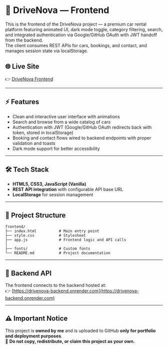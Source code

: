 # 🚗 DriveNova — Frontend

This is the frontend of the DriveNova project — a premium car rental platform featuring animated UI, dark mode toggle, category filtering, search, and integrated authentication via Google/GitHub OAuth with JWT handoff from the backend.  
The client consumes REST APIs for cars, bookings, and contact, and manages session state via localStorage.

## 🌐 Live Site
👉 [DriveNova Frontend](https://drivenova.onrender.com)

---

## ⚡ Features
- Clean and interactive user interface with animations
- Search and browse from a wide catalog of cars
- Authentication with JWT (Google/GitHub OAuth redirects back with token, stored in localStorage)
- Booking and contact flows wired to backend endpoints with proper validation and toasts
- Dark mode support for better accessibility

---

## 🛠️ Tech Stack
- **HTML5, CSS3, JavaScript (Vanilla)**
- **REST API integration** with configurable API base URL
- **LocalStorage** for session management

---

## 📂 Project Structure
```plaintext
frontend/
├── index.html          # Main entry point
├── style.css           # Stylesheet
├── app.js              # Frontend logic and API calls
│
├── fonts/              # Custom fonts
└── README.md           # Project documentation
```

---

## 🔗 Backend API
The frontend connects to the backend hosted at:  
👉 [https://drivenova-backend.onrender.com](https://drivenova-backend.onrender.com)

---

## ⚠️ Important Notice
This project is **owned by me** and is uploaded to GitHub **only for portfolio and deployment purposes**.  
🚫 **Do not copy, redistribute, or claim this project as your own.**
